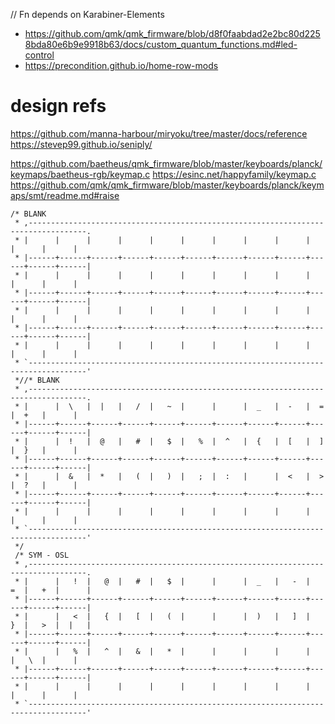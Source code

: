 // Fn depends on Karabiner-Elements

- https://github.com/qmk/qmk_firmware/blob/d8f0faabdad2e2bc80d2258bda80e6b9e9918b63/docs/custom_quantum_functions.md#led-control
- https://precondition.github.io/home-row-mods


# design refs
https://github.com/manna-harbour/miryoku/tree/master/docs/reference
https://stevep99.github.io/seniply/

https://github.com/baetheus/qmk_firmware/blob/master/keyboards/planck/keymaps/baetheus-rgb/keymap.c
https://esinc.net/happyfamily/keymap.c
https://github.com/qmk/qmk_firmware/blob/master/keyboards/planck/keymaps/smt/readme.md#raise


``` 
/* BLANK 
 * ,-----------------------------------------------------------------------------------.
 * |      |      |      |      |      |      |      |      |      |      |      |      |
 * |------+------+------+------+------+------+------+------+------+------+------+------|
 * |      |      |      |      |      |      |      |      |      |      |      |      |
 * |------+------+------+------+------+------+------+------+------+------+------+------|
 * |      |      |      |      |      |      |      |      |      |      |      |      |
 * |------+------+------+------+------+------+------+------+------+------+------+------|
 * |      |      |      |      |      |      |      |      |      |      |      |      |
 * `-----------------------------------------------------------------------------------'
 *//* BLANK 
 * ,-----------------------------------------------------------------------------------.
 * |      |  \   |  |   |   /  |   ~  |      |      |  _   |  -   |  =   |  +   |      |
 * |------+------+------+------+------+------+------+------+------+------+------+------|
 * |      |  !   |  @   |   #  |   $  |   %  |  ^   |  {   |  [   |  ]   |  }   |      |
 * |------+------+------+------+------+------+------+------+------+------+------+------|
 * |      |  &   |  *   |   (  |   )  |   ;  |  :   |      |  <   |  >   |  ?   |      |
 * |------+------+------+------+------+------+------+------+------+------+------+------|
 * |      |      |      |      |      |      |      |      |      |      |      |      |
 * `-----------------------------------------------------------------------------------'
 */
 /* SYM - OSL
 * ,-----------------------------------------------------------------------------------.
 * |      |   !  |   @  |   #  |   $  |      |      |  _   |   -  |   =  |   +  |      |
 * |------+------+------+------+------+------+------+------+------+------+------+------|
 * |      |   <  |   {  |   [  |   (  |      |      |  )   |   ]  |   }  |   >  |  |   |
 * |------+------+------+------+------+------+------+------+------+------+------+------|
 * |      |   %  |   ^  |   &  |   *  |      |      |      |      |      |   \  |      |
 * |------+------+------+------+------+------+------+------+------+------+------+------|
 * |      |      |      |      |      |      |      |      |      |      |      |      |
 * `-----------------------------------------------------------------------------------'
```